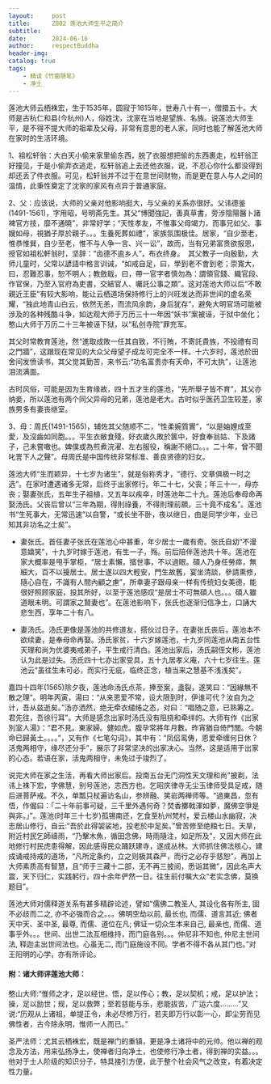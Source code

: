 ```yaml
---
layout:     post
title:      Z002 莲池大师生平之简介
subtitle:   
date:       2024-06-16
author:     respectBuddha
header-img: 
catalog: true
tags:
    - 精读《竹窗随笔》
    - 净土
---
```


莲池大师云栖袾宏，生于1535年，圆寂于1615年，世寿八十有一，僧腊五十。大师是古杭仁和县(今杭州)人，俗姓沈，沈家在当地是望族、名族。说莲池大师生平，是不得不提大师的祖辈及父母，非常有意思的老人家，同时也能了解莲池大师在家时的生活环境。

1、祖松轩翁：大白天小偷来家里偷东西，脱了衣服想把偷的东西裹走，松轩翁正好撞见，于是小偷弃衣逃走，松轩翁追上去还他衣服，说，不忍心你什么都没得到却还丢了件衣服。可见，松轩翁并不过于在意世间财物，而是更在意人与人之间的温情，此秉性奠定了沈家的家风有点异于普通家庭。

2、父：应该说，大师的父亲对他影响挺大，与父亲的关系亦很好。父讳德鉴(1491-1561)，字用昭，号明斋先生。其父“博聞強記，善真草書，旁涉陰陽醫卜諸裨官方技，靡不通曉”，非常好学；“天性孝友，不惟事父母竭力，而事兄如父、事嫂如母，視猶子厚於親子。。。生養死葬如禮”，家族氛围极佳。居家，“自少至老，惟恭惟巽，自少至老，惟不与人争一言、兴一讼”，故而，当有兄弟富贵欲报恩，授官如祖松軒翁时，坚辞：“齿德不逾乡人”，布衣终身。  其父教子一向殷勤，大师儿童时，父常以諺語中格言训诫，“如戒自足，曰，學到老不會到老；崇寬大，曰，忍難忍事，恕不明人；教斂戢，曰，帶一官字者慎勿為：謂領官錢、織官段、作官保，乃至入官府為吏書，交結官人、囑託公事之類”。这对莲池大师以后“不敢親近王臣”有较大影响，能让云栖道场保持修行上的兴旺发达而非世间的虚名荣耀，“独此地青山白云，依然无恙，而流风余韵，身后犹存”，避免大明官场可能被涉及的各种残酷斗争，如达观大师于万历三十一年因“妖书”案被诬，于狱中坐化；憨山大师于万历二十三年被诬下狱，以“私创寺院”罪充军。

其父时常教育莲池，然“進取成敗一任其自致，不行賄，不寄託貴族，不投禮有司之門牆”，这跟现在常见的大众父母望子成龙可完全不一样。十六岁时，莲池於田舍间发愤读书，其父觉其勤苦，来书云:“功名富贵亦有天命，不可太执”，让莲池泪流满面。

古时风俗，可能是因为生育缘故，四十五才生的莲池，“先所舉子皆不育”，其父亦纳妾，所以莲池有两个同父异母的兄弟，莲池是老大。古时似乎医药卫生较差，家族男多有妻丧继室。

3、母：周氏(1491-1565)，辅佐其父随顺不二，“性柔婉質實”，“以是妯娌成至愛，及沒齒如同胞。。。平生衣敝食殘，好衣歲久敗於篋中，好食奉翁姑、下及諸子，己未嘗噉也。婢僕或為煎煮浣濯、左右服役，稱謝不絕口。。。二十年，曾不聞叱詈下人之聲”。母周氏是中国传统非常标准、善良贤德的妇女。

莲池大师“生而颖异，十七岁为诸生”，就是俗称秀才，“德行、文章俱极一时之选”。在家时遭遇诸多无常，后终于出家修行。年二十七，父丧；年三十一，母亦丧；娶妻张氏，五年生子祖植，又五年以疾卒，时莲池年二十九。莲池后奉母命再娶汤氏。父丧后曾以“三年為期，得則祿養，不得則理前願，三十竟不成名”。莲池书“生死事大，无常迅速”以自警，“或长坐不卧，夜以继日，由是同学少年，业已知其非功名之士矣”。

- 妻张氏。首任妻子张氏在莲池心中甚重，年少居士一歲有奇。张氏自幼“不漫意嬉笑”，十九岁时嫁于莲池，有生一子，殇。前后陪伴莲池共十年。莲池在家大概率是甩手掌柜，“居士素懶，擯世事，不以過眼。碩人乃身任勞瘁，無細大，百不以擾居士。居士遂以四大輕安，門生故舊，宴坐清談，參請熏修，隨心自在，不識有人間內顧之慮”，所幸妻子跟母亲一样有传统妇女美德，能很好照顾家庭，投其所好，以至于莲池感叹“是居士不可無碩人也。。。碩人雖道眼未明。可謂家之賢妻也”。在莲池影响下，张氏也逐渐归信净土，口誦大悲生西，享年二十有八。

- 妻汤氏。汤氏更像是莲池的共修道友，搭伙过日子。在妻张氏丧后，莲池本不欲续妻，是奉母命再娶。汤氏家贫，十六岁嫁莲池，十九岁同莲池从南五台性天理和尚为优婆夷戒弟子，平生戒行清白。莲池出家后，汤氏嗣侄文彬，莲池认为此是过失。汤氏四十七亦出家受具，五十九居孝义庵，六十七岁往生。莲池云“虽往生未可必，而实行无疵，临终正念，植当来之慧基不浅浅矣”。

嘉四十四年(1565)除夕夜，莲池命汤氏点茶，捧至案，盞裂，遂笑曰：“因緣無不散之理”。明年丙寅，湯曰：“从来恩爱不常，设大限到时，伊谁可代？汝自为之计，吾从兹逝矣。”汤亦洒然，绝无牵衣缱绻之态，对曰：“唱随之意，已熟筹之。君先往，吾徐行耳”。大师是感念出家时汤氏没有阻挠和牵绊的。大师有作《出家別室人湯》：“君不見。東家婦。健如虎。腹孕常將年月數。昨宵猶自倚門閭。今朝命已歸黃土。。。。”，又有作《七笔勾词》，其中有：“凤侣鸾俦，恩爱牵缠何日休？活鬼两相守，缘尽还分手”，展示了非常坚决的出家决心。当然，这是适用于出家的心态。若语在家，活鬼两相守，未免过于竣烈了。

说完大师在家之生活，再看大师出家后。投南五台无门洞性天文理和尚"披剃，法讳上袾下宏，字佛慧，别号莲池，志西方也。乞昭庆律寺无尘玉律师受具足戒，随后进菩萨戒。不久，单瓢只杖遍访名山，参辨融、笑岩两禅师等。“過東昌，忽有悟，作偈曰：「二十年前事可疑，三千里外遇何奇？焚香擲戟渾如夢，魔佛空爭是與非。」”。莲池(时年三十七岁)孤锡南还，乞食至杭州梵村，爱云楼山水幽寂，决志居山修行，自云:“吾於此得袈裟地，投老於中足矣。”曾苦修至绝粮七日。天旱，附近村民乞師禱雨，“乃擊木魚，循田念佛，時雨隨注，如足所及”，又因大师在此地修行村民虎患得解，因此感得民众踊跃建寺，遂成丛林。大师抓住佛法核心，建成诵戒持戒的道场，“凡所定条约，立之则极其森严，而行之必存乎慈恕”，再加上大师素质高有智慧，且“师于三藏十二部，无不再三披阅，悉诣其微”，因此名声大震，天下归仁，实践躬行，四十余年俨然一日。往生前付嘱大众“老实念佛，莫换题目”。

莲池大师对儒释道关系有甚多精辟论述，譬如“儒佛二教圣人, 其设化各有所主, 固不必歧而二之, 亦不必强而合之。。。佛明空劫以前, 最长也, 而儒、道言其近; 佛者天中天、圣中圣, 最尊, 而儒、道位在凡; 佛证一切众生本来自己, 最亲也, 而儒、道事乎外。。。世间、出世二法互相维持，而门庭各别。。。仲尼非不知也, 仲尼主世间法, 释迦主出世间法也。心虽无二, 而门庭施设不同。学者不得不各从其门也。”对王阳明的心学，亦有所评论。


#### 附：诸大师评莲池大师：

憨山大师:“惟师之才，足以经世。悟，足以传心；教，足以契机；戒，足以护法；操，足以励世；规，足以救弊；至若慈能与乐，悲能拔苦，广运六度………”又说:“历观从上诸祖，单提正令，未必尽修万行，若夫即万行以彰一心，即尘劳而见佛性者，古今除永明，惟师一人而已。”

圣严法师：尤其云栖袾宏，既是禅门的重镇，更是净土诸将中的元帅。他以禅的观念及方法，用来弘扬净土，使禅者归向净土，也使修行净土者，得到禅的实益。。。他对于士人阶级的知识分子，特具接引方便，此于整个社会风气之改变，有着决定性力量。